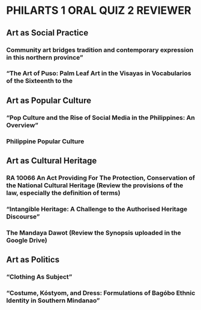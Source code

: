 # PHILARTS 1 ORAL QUIZ 2 REVIEWER

## Art as Social Practice
### Community art bridges tradition and contemporary expression in this northern province”
### “The Art of Puso: Palm Leaf Art in the Visayas in Vocabularios of the Sixteenth to the

## Art as Popular Culture
### “Pop Culture and the Rise of Social Media in the Philippines: An Overview”
### Philippine Popular Culture

## Art as Cultural Heritage
### RA 10066 An Act Providing For The Protection, Conservation of the National Cultural Heritage (Review the provisions of the law, especially the definition of terms)
### “Intangible Heritage: A Challenge to the Authorised Heritage Discourse”
### The Mandaya Dawot (Review the Synopsis uploaded in the Google Drive)

## Art as Politics
### “Clothing As Subject”
### “Costume, Kóstyom, and Dress: Formulations of Bagóbo Ethnic Identity in Southern Mindanao”
